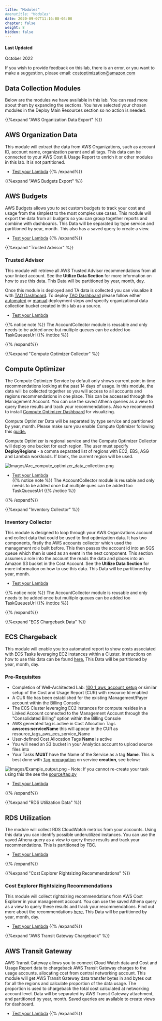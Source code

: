 ```yaml
---
title: "Modules"
#menutitle: "Modules"
date: 2020-09-07T11:16:08-04:00
chapter: false
weight: 8
hidden: false
---
```

#### Last Updated
October 2022

If you wish to provide feedback on this lab, there is an error, or you want to make a suggestion, please email:  costoptimization@amazon.com

## Data Collection Modules 


Below are the modules we have available in this lab. You can read more about them by expanding the sections. You have selected your chosen modules in the Deploy Main Resources section so no action is needed. 

{{%expand "AWS Organization Data Export" %}}

## AWS Organization Data
This module will extract the data from AWS Organizations, such as account ID, account name, organization parent and all tags. This data can be connected to your AWS Cost & Usage Report to enrich it or other modules in this lab. It is not partitioned. 

* [Test your Lambda](#testing-your-deployment) 
{{% /expand%}}

{{%expand "AWS Budgets Export" %}}
## AWS Budgets

AWS Budgets allows you to set custom budgets to track your cost and usage from the simplest to the most complex use cases. This module will export the data from all budgets so you can group together reports and combine with dashboards. This Data will be separated by type service and partitioned by year, month. This also has a saved query to create a view. 

* [Test your Lambda](#testing-your-deployment) 
{{% /expand%}}



{{%expand "Trusted Advisor" %}}

###  Trusted Advisor
This module will retrieve all AWS Trusted Advisor recommendations from all your linked account. See the **Utilize Data Section** for more information on how to use this data.
This Data will be partitioned by year, month, day. 

Once this module is deployed and TA data is collected you can visualize it with [TAO Dashboard](https://wellarchitectedlabs.com/cost/200_labs/200_cloud_intelligence/trusted-advisor-dashboards/). To deploy [TAO Dashboard](https://wellarchitectedlabs.com/cost/200_labs/200_cloud_intelligence/trusted-advisor-dashboards/) please follow either [automated](https://wellarchitectedlabs.com/cost/200_labs/200_cloud_intelligence/trusted-advisor-dashboards/dashboards/3_auto_deployment/) or [manual](https://wellarchitectedlabs.com/cost/200_labs/200_cloud_intelligence/trusted-advisor-dashboards/dashboards/4_manual-deployment-prepare/) deployment steps and specify organizational data collection bucket created in this lab as a source.


* [Test your Lambda](#testing-your-deployment) 

{{% notice note %}}
The AccountCollector module is reusable and only needs to be added once but multiple queues can be added too TaskQueuesUrl
{{% /notice %}}

{{% /expand%}}


{{%expand "Compute Optimizer Collector" %}}

## Compute Optimizer

The Compute Optimizer Service by default only shows current point in time recommendations looking at the past 14 days of usage. In this module, the data will be collected together so you will access to all accounts and regions recommendations in one place. This can be accessed through the Management Account. You can use the saved Athena queries as a view to query these results and track your recommendations. Also we recommend to install [Compute Optimizer Dashboard](https://wellarchitectedlabs.com/cost/200_labs/200_cloud_intelligence/#comute-optimizer-dashboard) for visualizing. 

Compute Optimizer Data will be separated by type service and partitioned by year, month. 
Please make sure you enable Compute Optimizer following this [guide.](https://docs.aws.amazon.com/organizations/latest/userguide/services-that-can-integrate-compute-optimizer.html)

Compute Optimizer is regional service and the Compute Optimizer Collector will deploy one bucket for each region. The user must specify **DeployRegions** - a comma separated list of regions with EC2, EBS, ASG and Lambda workloads. If blank, the current region will be used.

![Images/Arc_compute_optimizer_data_collection.png](/Cost/300_Optimization_Data_Collection/Images/Arc_compute_optimizer_data_collection.png) 

* [Test your Lambda](#testing-your-deployment)                       
{{% notice note %}}
The AccountCollector module is reusable and only needs to be added once but multiple ques can be added too TaskQueuesUrl
{{% /notice %}}

{{% /expand%}}

{{%expand "Inventory Collector" %}}

### Inventory Collector
This module is designed to loop through your AWS Organizations account and collect data that could be used to find optimization data. It has two components, firstly the AWS accounts collector which used the management role built before. This then passes the account id into an SQS queue which then is used as an event in the next component. This section assumes a role into the account the reads the data and places into an Amazon S3 bucket in the Cost Account.  See the **Utilize Data Section** for more information on how to use this data.
This Data will be partitioned by year, month. 

* [Test your Lambda](#testing-your-deployment) 

{{% notice note %}}
The AccountCollector module is reusable and only needs to be added once but multiple queues can be added too TaskQueuesUrl
{{% /notice %}}

{{% /expand%}}

{{%expand "ECS Chargeback Data" %}}

## ECS Chargeback

This module will enable you too automated report to show costs associated with ECS Tasks leveraging EC2 instances within a Cluster. Instructions on how to use this data can be found [here.](https://github.com/aws-samples/ecs-chargeback-cloudformation) This Data will be partitioned by year, month, day. 

### Pre-Requisites  

* Completion of  Well-Architected Lab: [100_1_aws_account_setup](https://wellarchitectedlabs.com/cost/100_labs/100_1_aws_account_setup/) or similar setup of the Cost and Usage Report (CUR) with resource Id enabled
* A CUR file has been established for the existing Management/Payer account within the Billing Console
* The ECS Cluster leveraging EC2 instances for compute resides in a Linked Account connected to the Management Account through the "Consolidated Billing" option within the Billing Console
* AWS generated tag is active in Cost Allocation Tags **aws:ecs:serviceName**  this will appear in the CUR as resource_tags_aws_ecs_service_Name
* User-defined Cost Allocation Tags **Name** is active
* You will need an S3 bucket in your Analytics account to upload source files into
* Your Tasks **MUST** have the Name of the Service as a tag **Name**. This is best done with [Tag propagation](https://docs.aws.amazon.com/AmazonECS/latest/developerguide/ecs-using-tags.html) on service **creation**, see below:

![Images/Example_output.png](/Cost/300_Optimization_Data_Collection/Images/Example_output.png)
	- Note: If you cannot re-create your task using this the see the [source/tag.py](https://github.com/aws-samples/ecs-chargeback-cloudformation/blob/main/source/tag.py)

* [Test your Lambda](#testing-your-deployment) 



{{% /expand%}}


{{%expand "RDS Utilization Data" %}}

## RDS Utilization
The module will collect RDS CloudWatch metrics from your accounts. Using this data you can identify possible underutilized instances. You can use the saved Athena query as a view to query these results and track your recommendations.
This is partitioned by TBC. 

* [Test your Lambda](#testing-your-deployment) 


{{% /expand%}}

{{%expand "Cost Explorer Rightsizing Recommendations" %}}

### Cost Explorer Rightsizing Recommendations
This module will collect rightsizing recommendations from AWS Cost Explorer in your management account. You can use the saved Athena query as a view to query these results and track your recommendations. Find out more about the recommendations [here.](https://docs.aws.amazon.com/awsaccountbilling/latest/aboutv2/ce-rightsizing.html)
This Data will be partitioned by year, month, day. 
* [Test your Lambda](#testing-your-deployment) 
{{% /expand%}}



{{%expand "AWS Transit Gateway Chargeback" %}}
## AWS Transit Gateway

AWS Transit Gateway allows you to connect Cloud Watch data and Cost and Usage Report data to chargeback AWS Transit Gateway charges to the usage accounts. allocating cost from central networking account. This module will get AWS Transit Gateway data transfer bytes in and bytes out for all the regions and calculate proportion of the data usage. The proportion is used to chargeback the total cost calculated at networking account level. Data will be separated by AWS Transit Gateway attachment, and partitioned by year, month. Saved queries are available to create views for dashboard. 

* [Test your Lambda](#testing-your-deployment) 
{{% /expand%}}
